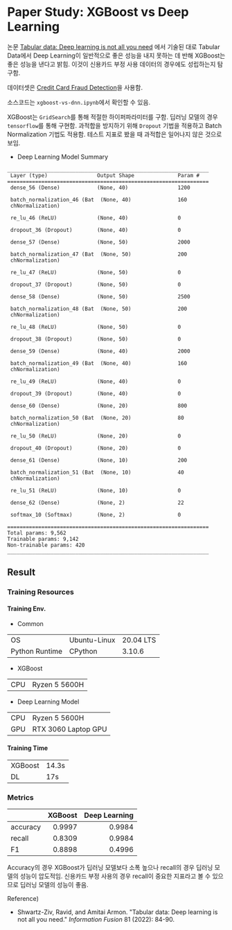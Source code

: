 # Paper Study: XGBoost vs Deep Learning
논문 [Tabular data: Deep learning is not all you need](https://www.sciencedirect.com/science/article/pii/S1566253521002360) 에서 기술된 대로 Tabular Data에서 Deep Learning이 일반적으로 좋은 성능을 내지 못하는 데 반해 XGBoost는 좋은 성능을 낸다고 밝힘. 이것이 신용카드 부정 사용 데이터의 경우에도 성립하는지 탐구함.

데이터셋은 [Credit Card Fraud Detection](https://www.kaggle.com/datasets/mlg-ulb/creditcardfraud)을 사용함.

소스코드는 `xgboost-vs-dnn.ipynb`에서 확인할 수 있음.

XGBoost는 `GridSearch`를 통해 적절한 하이퍼파라미터를 구함. 딥러닝 모델의 경우 `tensorflow`를 통해 구현함. 과적합을 방지하기 위해 `Dropout` 기법을 적용하고 Batch Normalization 기법도 적용함. 테스트 지표로 봤을 때 과적합은 일어나지 않은 것으로 보임.

- Deep Learning Model Summary
```
_________________________________________________________________
 Layer (type)                Output Shape              Param #   
=================================================================
 dense_56 (Dense)            (None, 40)                1200      
                                                                 
 batch_normalization_46 (Bat  (None, 40)               160       
 chNormalization)                                                
                                                                 
 re_lu_46 (ReLU)             (None, 40)                0         
                                                                 
 dropout_36 (Dropout)        (None, 40)                0         
                                                                 
 dense_57 (Dense)            (None, 50)                2000      
                                                                 
 batch_normalization_47 (Bat  (None, 50)               200       
 chNormalization)                                                
                                                                 
 re_lu_47 (ReLU)             (None, 50)                0         
                                                                 
 dropout_37 (Dropout)        (None, 50)                0         
                                                                 
 dense_58 (Dense)            (None, 50)                2500      
                                                                 
 batch_normalization_48 (Bat  (None, 50)               200       
 chNormalization)                                                
                                                                 
 re_lu_48 (ReLU)             (None, 50)                0         
                                                                 
 dropout_38 (Dropout)        (None, 50)                0         
                                                                 
 dense_59 (Dense)            (None, 40)                2000      
                                                                 
 batch_normalization_49 (Bat  (None, 40)               160       
 chNormalization)                                                
                                                                 
 re_lu_49 (ReLU)             (None, 40)                0         
                                                                 
 dropout_39 (Dropout)        (None, 40)                0         
                                                                 
 dense_60 (Dense)            (None, 20)                800       
                                                                 
 batch_normalization_50 (Bat  (None, 20)               80        
 chNormalization)
                                                                 
 re_lu_50 (ReLU)             (None, 20)                0         
                                                                 
 dropout_40 (Dropout)        (None, 20)                0         
                                                                 
 dense_61 (Dense)            (None, 10)                200       
                                                                 
 batch_normalization_51 (Bat  (None, 10)               40        
 chNormalization)                                                
                                                                 
 re_lu_51 (ReLU)             (None, 10)                0         
                                                                 
 dense_62 (Dense)            (None, 2)                 22        
                                                                 
 softmax_10 (Softmax)        (None, 2)                 0         
                                                                 
=================================================================
Total params: 9,562
Trainable params: 9,142
Non-trainable params: 420
_________________________________________________________________
```

## Result

### Training Resources
#### Training Env.
- Common

||||
|-|-|-|
|OS|Ubuntu-Linux|20.04 LTS|
|Python Runtime|CPython|3.10.6|

- XGBoost

|||
|-|-|
|CPU|Ryzen 5 5600H|

- Deep Learning Model

|||
|-|-|
|CPU|Ryzen 5 5600H|
|GPU|RTX 3060 Laptop GPU|

#### Training Time

|||
|-|-|
|XGBoost|14.3s|
|DL|17s|

### Metrics

||XGBoost|Deep Learning|
|-|-:|-:|
|accuracy|0.9997|0.9984|
|recall|0.8309|0.9984|
|F1|0.8898|0.4996|

Accuracy의 경우 XGBoost가 딥러닝 모델보다 소폭 높으나 recall의 경우 딥러닝 모델의 성능이 압도적임. 신용카드 부정 사용의 경우 recall이 중요한 지표라고 볼 수 있으므로 딥러닝 모델의 성능이 좋음.

Reference)
- Shwartz-Ziv, Ravid, and Amitai Armon. "Tabular data: Deep learning is not all you need." _Information Fusion_ 81 (2022): 84-90.

